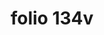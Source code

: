 ---
layout: edition
title: folio 134v
manuscript: Florence, Biblioteca Marucelliana, Carte Rajna XIX.15
sigla: R
iip: r134v.tif
milestone: 268
---